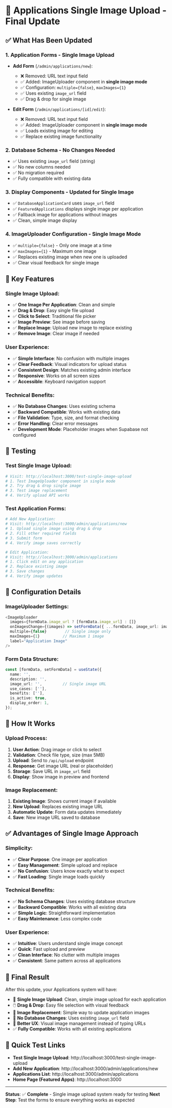 # 📸 Applications Single Image Upload - Final Update

## ✅ What Has Been Updated

### 1. **Application Forms** - Single Image Upload
- **Add Form** (`/admin/applications/new`):
  - ❌ Removed: URL text input field
  - ✅ Added: ImageUploader component in **single image mode**
  - ✅ Configuration: `multiple={false}`, `maxImages={1}`
  - ✅ Uses existing `image_url` field
  - ✅ Drag & drop for single image

- **Edit Form** (`/admin/applications/[id]/edit`):
  - ❌ Removed: URL text input field
  - ✅ Added: ImageUploader component in **single image mode**
  - ✅ Loads existing image for editing
  - ✅ Replace existing image functionality

### 2. **Database Schema** - No Changes Needed
- ✅ Uses existing `image_url` field (string)
- ✅ No new columns needed
- ✅ No migration required
- ✅ Fully compatible with existing data

### 3. **Display Components** - Updated for Single Image
- ✅ `DatabaseApplicationCard` uses `image_url` field
- ✅ `FeaturedApplications` displays single image per application
- ✅ Fallback image for applications without images
- ✅ Clean, simple image display

### 4. **ImageUploader Configuration** - Single Image Mode
- ✅ `multiple={false}` - Only one image at a time
- ✅ `maxImages={1}` - Maximum one image
- ✅ Replaces existing image when new one is uploaded
- ✅ Clear visual feedback for single image

## 🎯 Key Features

### Single Image Upload:
- ✅ **One Image Per Application**: Clean and simple
- ✅ **Drag & Drop**: Easy single file upload
- ✅ **Click to Select**: Traditional file picker
- ✅ **Image Preview**: See image before saving
- ✅ **Replace Image**: Upload new image to replace existing
- ✅ **Remove Image**: Clear image if needed

### User Experience:
- ✅ **Simple Interface**: No confusion with multiple images
- ✅ **Clear Feedback**: Visual indicators for upload status
- ✅ **Consistent Design**: Matches existing admin interface
- ✅ **Responsive**: Works on all screen sizes
- ✅ **Accessible**: Keyboard navigation support

### Technical Benefits:
- ✅ **No Database Changes**: Uses existing schema
- ✅ **Backward Compatible**: Works with existing data
- ✅ **File Validation**: Type, size, and format checking
- ✅ **Error Handling**: Clear error messages
- ✅ **Development Mode**: Placeholder images when Supabase not configured

## 🧪 Testing

### Test Single Image Upload:
```bash
# Visit: http://localhost:3000/test-single-image-upload
# 1. Test ImageUploader component in single mode
# 2. Try drag & drop single image
# 3. Test image replacement
# 4. Verify upload API works
```

### Test Application Forms:
```bash
# Add New Application:
# Visit: http://localhost:3000/admin/applications/new
# 1. Upload single image using drag & drop
# 2. Fill other required fields
# 3. Submit form
# 4. Verify image saves correctly

# Edit Application:
# Visit: http://localhost:3000/admin/applications
# 1. Click edit on any application
# 2. Replace existing image
# 3. Save changes
# 4. Verify image updates
```

## 🔧 Configuration Details

### ImageUploader Settings:
```typescript
<ImageUploader
  images={formData.image_url ? [formData.image_url] : []}
  onImagesChange={(images) => setFormData({ ...formData, image_url: images[0] || '' })}
  multiple={false}        // Single image only
  maxImages={1}          // Maximum 1 image
  label="Application Image"
/>
```

### Form Data Structure:
```typescript
const [formData, setFormData] = useState({
  name: '',
  description: '',
  image_url: '',         // Single image URL
  use_cases: [''],
  benefits: [''],
  is_active: true,
  display_order: 1,
});
```

## 🚀 How It Works

### Upload Process:
1. **User Action**: Drag image or click to select
2. **Validation**: Check file type, size (max 5MB)
3. **Upload**: Send to `/api/upload` endpoint
4. **Response**: Get image URL (real or placeholder)
5. **Storage**: Save URL in `image_url` field
6. **Display**: Show image in preview and frontend

### Image Replacement:
1. **Existing Image**: Shows current image if available
2. **New Upload**: Replaces existing image URL
3. **Automatic Update**: Form data updates immediately
4. **Save**: New image URL saved to database

## ✅ Advantages of Single Image Approach

### Simplicity:
- ✅ **Clear Purpose**: One image per application
- ✅ **Easy Management**: Simple upload and replace
- ✅ **No Confusion**: Users know exactly what to expect
- ✅ **Fast Loading**: Single image loads quickly

### Technical Benefits:
- ✅ **No Schema Changes**: Uses existing database structure
- ✅ **Backward Compatible**: Works with all existing data
- ✅ **Simple Logic**: Straightforward implementation
- ✅ **Easy Maintenance**: Less complex code

### User Experience:
- ✅ **Intuitive**: Users understand single image concept
- ✅ **Quick**: Fast upload and preview
- ✅ **Clean Interface**: No clutter with multiple images
- ✅ **Consistent**: Same pattern across all applications

## 🎉 Final Result

After this update, your Applications system will have:

- 📸 **Single Image Upload**: Clean, simple image upload for each application
- 🖱️ **Drag & Drop**: Easy file selection with visual feedback
- 🔄 **Image Replacement**: Simple way to update application images
- 💾 **No Database Changes**: Uses existing `image_url` field
- 🎨 **Better UX**: Visual image management instead of typing URLs
- ✅ **Fully Compatible**: Works with all existing applications

## 🔗 Quick Test Links

- **Test Single Image Upload**: http://localhost:3000/test-single-image-upload
- **Add New Application**: http://localhost:3000/admin/applications/new
- **Applications List**: http://localhost:3000/admin/applications
- **Home Page (Featured Apps)**: http://localhost:3000

---

**Status**: ✅ **Complete** - Single image upload system ready for testing
**Next Step**: Test the forms to ensure everything works as expected